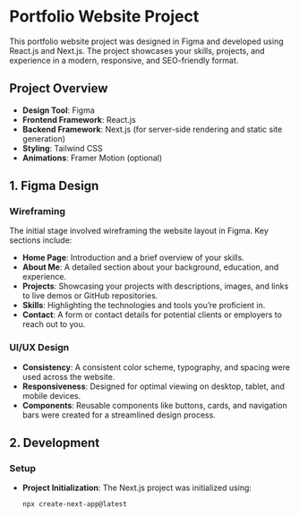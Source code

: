 # Portfolio Website Project

This portfolio website project was designed in Figma and developed using React.js and Next.js. The project showcases your skills, projects, and experience in a modern, responsive, and SEO-friendly format.

## Project Overview

- **Design Tool**: Figma
- **Frontend Framework**: React.js
- **Backend Framework**: Next.js (for server-side rendering and static site generation)
- **Styling**: Tailwind CSS
- **Animations**: Framer Motion (optional)

## 1. Figma Design

### Wireframing
The initial stage involved wireframing the website layout in Figma. Key sections include:

- **Home Page**: Introduction and a brief overview of your skills.
- **About Me**: A detailed section about your background, education, and experience.
- **Projects**: Showcasing your projects with descriptions, images, and links to live demos or GitHub repositories.
- **Skills**: Highlighting the technologies and tools you’re proficient in.
- **Contact**: A form or contact details for potential clients or employers to reach out to you.

### UI/UX Design
- **Consistency**: A consistent color scheme, typography, and spacing were used across the website.
- **Responsiveness**: Designed for optimal viewing on desktop, tablet, and mobile devices.
- **Components**: Reusable components like buttons, cards, and navigation bars were created for a streamlined design process.

## 2. Development

### Setup

- **Project Initialization**: The Next.js project was initialized using:
  ```bash
  npx create-next-app@latest
